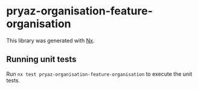 # pryaz-organisation-feature-organisation

This library was generated with [Nx](https://nx.dev).

## Running unit tests

Run `nx test pryaz-organisation-feature-organisation` to execute the unit tests.
